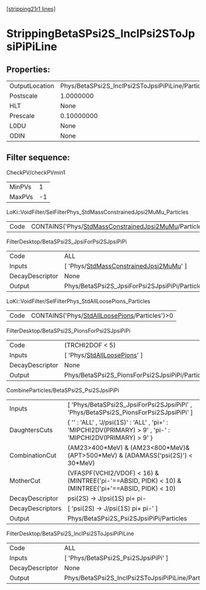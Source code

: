 [[stripping21r1 lines]](./stripping21r1-index)

# StrippingBetaSPsi2S_InclPsi2SToJpsiPiPiLine

## Properties:

|                |                                                   |
|----------------|---------------------------------------------------|
| OutputLocation | Phys/BetaSPsi2S_InclPsi2SToJpsiPiPiLine/Particles |
| Postscale      | 1.0000000                                         |
| HLT            | None                                              |
| Prescale       | 0.10000000                                        |
| L0DU           | None                                              |
| ODIN           | None                                              |

## Filter sequence:

CheckPV/checkPVmin1

|        |     |
|--------|-----|
| MinPVs | 1   |
| MaxPVs | -1  |

LoKi::VoidFilter/SelFilterPhys_StdMassConstrainedJpsi2MuMu_Particles

|      |                                                                                                                          |
|------|--------------------------------------------------------------------------------------------------------------------------|
| Code | CONTAINS('Phys/[StdMassConstrainedJpsi2MuMu](./stripping21r1-commonparticles-stdmassconstrainedjpsi2mumu)/Particles')\>0 |

FilterDesktop/BetaSPsi2S_JpsiForPsi2SJpsiPiPi

|                 |                                                                                                         |
|-----------------|---------------------------------------------------------------------------------------------------------|
| Code            | ALL                                                                                                     |
| Inputs          | [ 'Phys/[StdMassConstrainedJpsi2MuMu](./stripping21r1-commonparticles-stdmassconstrainedjpsi2mumu)' ] |
| DecayDescriptor | None                                                                                                    |
| Output          | Phys/BetaSPsi2S_JpsiForPsi2SJpsiPiPi/Particles                                                          |

LoKi::VoidFilter/SelFilterPhys_StdAllLoosePions_Particles

|      |                                                                                                    |
|------|----------------------------------------------------------------------------------------------------|
| Code | CONTAINS('Phys/[StdAllLoosePions](./stripping21r1-commonparticles-stdallloosepions)/Particles')\>0 |

FilterDesktop/BetaSPsi2S_PionsForPsi2SJpsiPiPi

|                 |                                                                                   |
|-----------------|-----------------------------------------------------------------------------------|
| Code            | (TRCHI2DOF \< 5)                                                                  |
| Inputs          | [ 'Phys/[StdAllLoosePions](./stripping21r1-commonparticles-stdallloosepions)' ] |
| DecayDescriptor | None                                                                              |
| Output          | Phys/BetaSPsi2S_PionsForPsi2SJpsiPiPi/Particles                                   |

CombineParticles/BetaSPsi2S_Psi2SJpsiPiPi

|                  |                                                                                                              |
|------------------|--------------------------------------------------------------------------------------------------------------|
| Inputs           | [ 'Phys/BetaSPsi2S_JpsiForPsi2SJpsiPiPi' , 'Phys/BetaSPsi2S_PionsForPsi2SJpsiPiPi' ]                       |
| DaughtersCuts    | { '' : 'ALL' , 'J/psi(1S)' : 'ALL' , 'pi+' : 'MIPCHI2DV(PRIMARY) \> 9' , 'pi-' : 'MIPCHI2DV(PRIMARY) \> 9' } |
| CombinationCut   | (AM23\>400\*MeV) & (AM23\<800\*MeV)&(APT\>500\*MeV) & (ADAMASS('psi(2S)') \< 30\*MeV)                        |
| MotherCut        | (VFASPF(VCHI2/VDOF) \< 16) & (MINTREE('pi-'==ABSID, PIDK) \< 10) & (MINTREE('pi+'==ABSID, PIDK) \< 10)       |
| DecayDescriptor  | psi(2S) -\> J/psi(1S) pi+ pi-                                                                                |
| DecayDescriptors | [ 'psi(2S) -\> J/psi(1S) pi+ pi-' ]                                                                        |
| Output           | Phys/BetaSPsi2S_Psi2SJpsiPiPi/Particles                                                                      |

FilterDesktop/BetaSPsi2S_InclPsi2SToJpsiPiPiLine

|                 |                                                   |
|-----------------|---------------------------------------------------|
| Code            | ALL                                               |
| Inputs          | [ 'Phys/BetaSPsi2S_Psi2SJpsiPiPi' ]             |
| DecayDescriptor | None                                              |
| Output          | Phys/BetaSPsi2S_InclPsi2SToJpsiPiPiLine/Particles |

